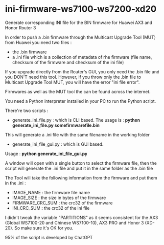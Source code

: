 # ini-firmware-ws7100-ws7200-xd20
Generate corresponding INI file for the BIN firmware for Huawei AX3 and Honor Router 3

In order to push a .bin firmware through the Multicast Upgrade Tool (MUT) from Huawei you need two files :
- the .bin firmware
- a .ini file which is a collection of metadata of rhe firmware (file name, checksum of the firmware and checksum of the ini file)

If you upgrade directly from the Router's GUI, you only need the .bin file and you DON'T need this tool.
However, if you throw only the .bin file to Multicast Upgrade Tool MUT, you will have the error "ini file error".

Firmwares as well as the MUT tool the can be found across the internet.

You need a Python interpreter installed in your PC to run the Python script.

There're two scripts :
- generate_ini_file.py : which is CLI based.
The usage is :
**python generate_ini_file.py somefirmwarefile.bin**

This will generate a .ini file with the same filename in the working folder

- generate_ini_file_gui.py : which is GUI based.

Usage :
**python generate_ini_file_gui.py**

A window will open with a single button to select the firmware file, then the script will generate the .ini file and put it in the same folder as the .bin file



The Tool will take the following information from the firmware and put them in the .ini :
- IMAGE_NAME : the firmware file name
- IMAGE_SIZE : the size in bytes of the firmware
- FIRMWARE_CRC_SUM : the crc32 of the firmware
- INI_CRC_SUM : the crc32 of the ini file

I didn't tweak the variable "PARTITIONS" as it seems consistent for the AX3 (Global WS7100-20 and Chinese WS7100-10), AX3 PRO and Honor 3 (XD-20).
So make sure it's OK for you.


95% of the script is developed by ChatGPT
